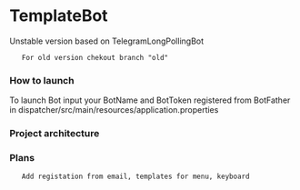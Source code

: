 # TemplateBot
Unstable version based on TelegramLongPollingBot

```
   For old version chekout branch "old"
```

### How to launch

To launch Bot input your BotName and BotToken registered from BotFather in dispatcher/src/main/resources/application.properties

### Project architecture




### Plans

```
   Add registation from email, templates for menu, keyboard
```
